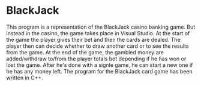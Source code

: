 # BlackJack

This program is a representation of the BlackJack casino banking game. But instead in the casino, the game takes place in Visual Studio. At the start of the game the player gives their bet and then the cards are dealed. The player then can decide whether to draw another card or to see the results from the game. At the end of the game, the gambled money are added/withdraw to/from the player totals bet depending if he has won or lost the game. After he's done with a signle game, he can start a new one if he has any money left. The program for the BlackJack card game has been written in C++.
